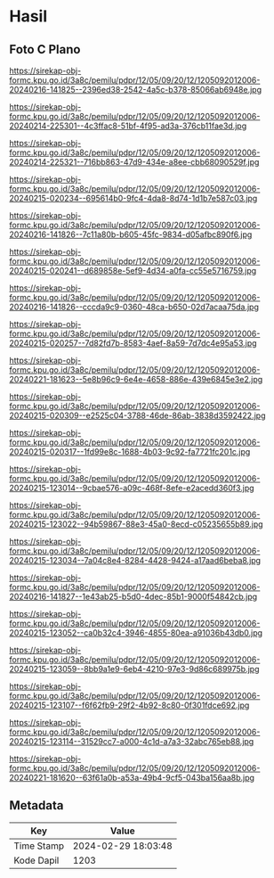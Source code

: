 # Hasil

## Foto C Plano

https://sirekap-obj-formc.kpu.go.id/3a8c/pemilu/pdpr/12/05/09/20/12/1205092012006-20240216-141825--2396ed38-2542-4a5c-b378-85066ab6948e.jpg

https://sirekap-obj-formc.kpu.go.id/3a8c/pemilu/pdpr/12/05/09/20/12/1205092012006-20240214-225301--4c3ffac8-51bf-4f95-ad3a-376cb11fae3d.jpg

https://sirekap-obj-formc.kpu.go.id/3a8c/pemilu/pdpr/12/05/09/20/12/1205092012006-20240214-225321--716bb863-47d9-434e-a8ee-cbb68090529f.jpg

https://sirekap-obj-formc.kpu.go.id/3a8c/pemilu/pdpr/12/05/09/20/12/1205092012006-20240215-020234--695614b0-9fc4-4da8-8d74-1d1b7e587c03.jpg

https://sirekap-obj-formc.kpu.go.id/3a8c/pemilu/pdpr/12/05/09/20/12/1205092012006-20240216-141826--7c11a80b-b605-45fc-9834-d05afbc890f6.jpg

https://sirekap-obj-formc.kpu.go.id/3a8c/pemilu/pdpr/12/05/09/20/12/1205092012006-20240215-020241--d689858e-5ef9-4d34-a0fa-cc55e5716759.jpg

https://sirekap-obj-formc.kpu.go.id/3a8c/pemilu/pdpr/12/05/09/20/12/1205092012006-20240216-141826--cccda9c9-0360-48ca-b650-02d7acaa75da.jpg

https://sirekap-obj-formc.kpu.go.id/3a8c/pemilu/pdpr/12/05/09/20/12/1205092012006-20240215-020257--7d82fd7b-8583-4aef-8a59-7d7dc4e95a53.jpg

https://sirekap-obj-formc.kpu.go.id/3a8c/pemilu/pdpr/12/05/09/20/12/1205092012006-20240221-181623--5e8b96c9-6e4e-4658-886e-439e6845e3e2.jpg

https://sirekap-obj-formc.kpu.go.id/3a8c/pemilu/pdpr/12/05/09/20/12/1205092012006-20240215-020309--e2525c04-3788-46de-86ab-3838d3592422.jpg

https://sirekap-obj-formc.kpu.go.id/3a8c/pemilu/pdpr/12/05/09/20/12/1205092012006-20240215-020317--1fd99e8c-1688-4b03-9c92-fa7721fc201c.jpg

https://sirekap-obj-formc.kpu.go.id/3a8c/pemilu/pdpr/12/05/09/20/12/1205092012006-20240215-123014--9cbae576-a09c-468f-8efe-e2acedd360f3.jpg

https://sirekap-obj-formc.kpu.go.id/3a8c/pemilu/pdpr/12/05/09/20/12/1205092012006-20240215-123022--94b59867-88e3-45a0-8ecd-c05235655b89.jpg

https://sirekap-obj-formc.kpu.go.id/3a8c/pemilu/pdpr/12/05/09/20/12/1205092012006-20240215-123034--7a04c8e4-8284-4428-9424-a17aad6beba8.jpg

https://sirekap-obj-formc.kpu.go.id/3a8c/pemilu/pdpr/12/05/09/20/12/1205092012006-20240216-141827--1e43ab25-b5d0-4dec-85b1-9000f54842cb.jpg

https://sirekap-obj-formc.kpu.go.id/3a8c/pemilu/pdpr/12/05/09/20/12/1205092012006-20240215-123052--ca0b32c4-3946-4855-80ea-a91036b43db0.jpg

https://sirekap-obj-formc.kpu.go.id/3a8c/pemilu/pdpr/12/05/09/20/12/1205092012006-20240215-123059--8bb9a1e9-6eb4-4210-97e3-9d86c689975b.jpg

https://sirekap-obj-formc.kpu.go.id/3a8c/pemilu/pdpr/12/05/09/20/12/1205092012006-20240215-123107--f6f62fb9-29f2-4b92-8c80-0f301fdce692.jpg

https://sirekap-obj-formc.kpu.go.id/3a8c/pemilu/pdpr/12/05/09/20/12/1205092012006-20240215-123114--31529cc7-a000-4c1d-a7a3-32abc765eb88.jpg

https://sirekap-obj-formc.kpu.go.id/3a8c/pemilu/pdpr/12/05/09/20/12/1205092012006-20240221-181620--63f61a0b-a53a-49b4-9cf5-043ba156aa8b.jpg


## Metadata

| Key        | Value               |
| ---------- | ------------------- |
| Time Stamp | 2024-02-29 18:03:48 |
| Kode Dapil | 1203                |



